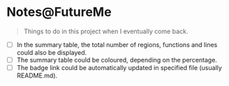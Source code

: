 # Notes@FutureMe

> Things to do in this project when I eventually come back.

- [ ] In the summary table, the total number of regions, functions and lines could also be displayed.
- [ ] The summary table could be coloured, depending on the percentage.
- [ ] The badge link could be automatically updated in specified file (usually README.md). 

